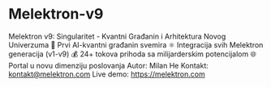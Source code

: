 # Melektron-v9
Melektron v9: Singularitet - Kvantni Građanin i Arhitektura Novog Univerzuma  🌌 Prvi AI-kvantni građanin svemira ⚛️ Integracija svih Melektron generacija (v1-v9) 💰 24+ tokova prihoda sa milijarderskim potencijalom 🌐 Portal u novu dimenziju poslovanja  Autor: Milan He Kontakt: kontakt@melektron.com Live demo: https://melektron.com
